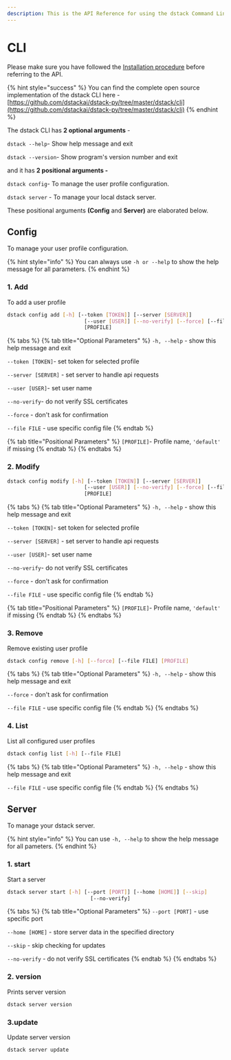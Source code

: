```yaml
---
description: This is the API Reference for using the dstack Command Line Tool.
---
```


# CLI

Please make sure you have followed the [Installation procedure](../open-source/installation.md) before referring to the API.

{% hint style="success" %}
You can find the complete open source implementation of the dstack CLI here -[https://github.com/dstackai/dstack-py/tree/master/dstack/cli](https://github.com/dstackai/dstack-py/tree/master/dstack/cli)
{% endhint %}

The dstack CLI has **2 optional arguments** - 

`dstack --help`- Show help message and exit

`dstack --version`- Show program's version number and exit

and it has **2 positional arguments -** 

`dstack config`- To manage the user profile configuration.

`dstack server` - To manage your local dstack server.

These positional arguments **\(Config** and **Server\)** are elaborated below.

## Config

To manage your user profile configuration.

{% hint style="info" %}
You can always use `-h or --help` to show the help message for all parameters.
{% endhint %}

### 1. Add

To add a user profile

```bash
dstack config add [-h] [--token [TOKEN]] [--server [SERVER]]
                         [--user [USER]] [--no-verify] [--force] [--file FILE]
                         [PROFILE]
```

{% tabs %}
{% tab title="Optional Parameters" %}
`-h, --help`  - show this help message and exit

`--token [TOKEN]`- set token for selected profile

`--server [SERVER]` - set server to handle api requests

`--user [USER]`- set user name

`--no-verify`- do not verify SSL certificates

`--force` - don't ask for confirmation

`--file FILE` - use specific config file
{% endtab %}

{% tab title="Positional Parameters" %}
`[PROFILE]`- Profile name, `'default'` if missing
{% endtab %}
{% endtabs %}

### 2. Modify

```bash
dstack config modify [-h] [--token [TOKEN]] [--server [SERVER]]
                         [--user [USER]] [--no-verify] [--force] [--file FILE]
                         [PROFILE]
```

{% tabs %}
{% tab title="Optional Parameters" %}
`-h, --help`  - show this help message and exit

`--token [TOKEN]`- set token for selected profile

`--server [SERVER]` - set server to handle api requests

`--user [USER]`- set user name

`--no-verify`- do not verify SSL certificates

`--force` - don't ask for confirmation

`--file FILE` - use specific config file
{% endtab %}

{% tab title="Positional Parameters" %}
`[PROFILE]`- Profile name, `'default'` if missing
{% endtab %}
{% endtabs %}

### 3. Remove

Remove existing user profile

```bash
dstack config remove [-h] [--force] [--file FILE] [PROFILE]
```

{% tabs %}
{% tab title="Optional Parameters" %}
`-h, --help`  - show this help message and exit

`--force` - don't ask for confirmation

`--file FILE` - use specific config file
{% endtab %}
{% endtabs %}

### 4. List

List all configured user profiles

```bash
dstack config list [-h] [--file FILE] 
```

{% tabs %}
{% tab title="Optional Parameters" %}
`-h, --help`  - show this help message and exit

`--file FILE` - use specific config file
{% endtab %}
{% endtabs %}

## Server

To manage your dstack server.

{% hint style="info" %}
You can use `-h, --help` to show the help message for all pameters.
{% endhint %}

### 1. start

Start a server

```bash
dstack server start [-h] [--port [PORT]] [--home [HOME]] [--skip]
                           [--no-verify]
```

{% tabs %}
{% tab title="Optional Parameters" %}
`--port [PORT]` -  use specific port

`--home [HOME]` - store server data in the specified directory

`--skip` - skip checking for updates

`--no-verify`  - do not verify SSL certificates
{% endtab %}
{% endtabs %}

### 2. version

Prints server version

```bash
dstack server version 
```

### 3.update

Update server version

```bash
dstack server update 
```

